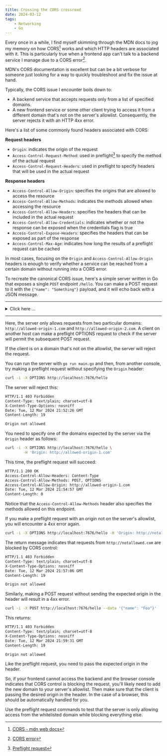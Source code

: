 ```yaml
---
title: Crossing the CORS crossroad
date: 2024-03-12
tags:
    - Networking
    - Go
---
```


Every once in a while, I find myself skimming through the MDN docs to jog my memory on how
CORS[^1] works and which HTTP headers are associated with it. This is particularly true when
a frontend app can't talk to a backend service I manage due to a CORS error[^2].

MDN's CORS documentation is excellent but can be a bit verbose for someone just looking for
a way to quickly troubleshoot and fix the issue at hand.

Typically, the CORS issue I encounter boils down to:

-   A backend service that accepts requests only from a list of specified domains.
-   A new frontend service or some other client trying to access it from a different domain
    that's not on the server's allowlist. Consequently, the server rejects it with an HTTP
    4xx error.

Here's a list of some commonly found headers associated with CORS:

**Request headers**

-   `Origin`: indicates the origin of the request
-   `Access-Control-Request-Method`: used in preflight[^3] to specify the method of the
    actual request
-   `Access-Control-Request-Headers`: used in preflight to specify headers that will be used
    in the actual request

**Response headers**

-   `Access-Control-Allow-Origin`: specifies the origins that are allowed to access the
    resource
-   `Access-Control-Allow-Methods`: indicates the methods allowed when accessing the
    resource
-   `Access-Control-Allow-Headers`: specifies the headers that can be included in the actual
    request
-   `Access-Control-Allow-Credentials`: indicates whether or not the response can be exposed
    when the credentials flag is true
-   `Access-Control-Expose-Headers`: specifies the headers that can be exposed as part of
    the response
-   `Access-Control-Max-Age`: indicates how long the results of a preflight request can be
    cached

In most cases, focusing on the `Origin` and `Access-Control-Allow-Origin` headers is enough
to verify whether a service can be reached from a certain domain without running into a CORS
error.

To recreate the canonical CORS issue, here's a simple server written in Go that exposes a
single `POST` endpoint `/hello`. You can make a POST request to it with the
`{"name": "Something"}` payload, and it will echo back with a JSON message.

---

<details>

<summary>Click here ...</summary>

```go
// main.go
package main

import (
    "encoding/json"
    "fmt"
    "net/http"
)

// Person struct to parse the input JSON.
type Person struct {
    Name string `json:"name"`
}

// helloNameHandler responds with "Hello {name}".
func helloNameHandler(w http.ResponseWriter, r *http.Request) {
    if r.Method != "POST" {
        http.Error(w, "Only POST method is allowed", http.StatusMethodNotAllowed)
        return
    }

    var p Person
    if err := json.NewDecoder(r.Body).Decode(&p); err != nil {
        http.Error(w, err.Error(), http.StatusBadRequest)
        return
    }

    response := fmt.Sprintf("Hello %s", p.Name)
    w.Header().Set("Content-Type", "application/json")
    json.NewEncoder(w).Encode(map[string]string{"message": response})
}

// corsMiddleware adds CORS headers to the response.
func corsMiddleware(next http.Handler) http.Handler {
    return http.HandlerFunc(func(w http.ResponseWriter, r *http.Request) {
        allowedOrigins := map[string]bool{
            "http://allowed-origin-1.com": true,
            "http://allowed-origin-2.com": true,
        }

        origin := r.Header.Get("Origin")
        if _, ok := allowedOrigins[origin]; ok {
            w.Header().Set("Access-Control-Allow-Origin", origin)
        } else {
            // Optional: Handle not allowed origin, e.g., by returning an error.
            http.Error(w, "Origin not allowed", http.StatusForbidden)
            return
        }

        w.Header().Set("Access-Control-Allow-Methods", "POST, OPTIONS")
        w.Header().Set("Access-Control-Allow-Headers", "Content-Type")

        // Handle preflight request.
        if r.Method == "OPTIONS" {
            w.WriteHeader(http.StatusOK)
            return
        }

        next.ServeHTTP(w, r)
    })
}

func main() {
    mux := http.NewServeMux()
    mux.Handle("/hello", corsMiddleware(http.HandlerFunc(helloNameHandler)))

    fmt.Println("Server is running on http://localhost:7676")
    http.ListenAndServe(":7676", mux)
}
```

</details>

---

Here, the server only allows requests from two particular domains:
`http://allowed-origin-1.com` and `http://allowed-origin-2.com`. A client on another host
can make a preflight OPTIONS request to check if the server will permit the subsequent POST
request.

If the client is on a domain that's not on the allowlist, the server will reject the
request.

You can run the server with `go run main.go` and then, from another console, try making a
preflight request without specifying the `Origin` header:

```sh
curl -i -X OPTIONS http://localhost:7676/hello
```

The server will reject this:

```txt
HTTP/1.1 403 Forbidden
Content-Type: text/plain; charset=utf-8
X-Content-Type-Options: nosniff
Date: Tue, 12 Mar 2024 21:52:26 GMT
Content-Length: 19

Origin not allowed
```

You need to specify one of the domains expected by the server via the `Origin` header as
follows:

```sh
curl -i -X OPTIONS http://localhost:7676/hello \
        -H 'Origin: http://allowed-origin-1.com'
```

This time, the preflight request will succeed:

```txt
HTTP/1.1 200 OK
Access-Control-Allow-Headers: Content-Type
Access-Control-Allow-Methods: POST, OPTIONS
Access-Control-Allow-Origin: http://allowed-origin-1.com
Date: Tue, 12 Mar 2024 21:54:57 GMT
Content-Length: 0
```

Notice that the `Access-Control-Allow-Methods` header also specifies the methods allowed on
this endpoint.

If you make a preflight request with an origin not on the server's allowlist, you will
encounter a 4xx error again.

```sh
curl -i -X OPTIONS http://localhost:7676/hello -H 'Origin: http://notallowed.com'
```

The return message indicates that requests from `http://notallowed.com` are blocked by CORS
control:

```txt
HTTP/1.1 403 Forbidden
Content-Type: text/plain; charset=utf-8
X-Content-Type-Options: nosniff
Date: Tue, 12 Mar 2024 21:57:06 GMT
Content-Length: 19

Origin not allowed
```

Similarly, making a POST request without sending the expected origin in the header will
result in a 4xx error.

```sh
curl -i -X POST http://localhost:7676/hello --data '{"name": "Foo"}'
```

This returns:

```txt
HTTP/1.1 403 Forbidden
Content-Type: text/plain; charset=utf-8
X-Content-Type-Options: nosniff
Date: Tue, 12 Mar 2024 21:59:31 GMT
Content-Length: 19

Origin not allowed
```

Like the preflight request, you need to pass the expected origin in the header.

So, if your frontend cannot access the backend and the browser console indicates that CORS
control is blocking the request, you'll likely need to add the new domain to your server's
allowlist. Then make sure that the client is passing the desired origin in the header. In
the case of a browser, this should be automatically handled for you.

Use the preflight request commands to test that the server is only allowing access from the
whitelisted domain while blocking everything else.

[^1]: [CORS - mdn web docs](https://developer.mozilla.org/en-US/docs/Web/HTTP/CORS)
[^2]: [CORS error](https://developer.mozilla.org/en-US/docs/Web/HTTP/CORS/Errors)
[^3]:
    [Preflight request](https://developer.mozilla.org/en-US/docs/Glossary/Preflight_request)
